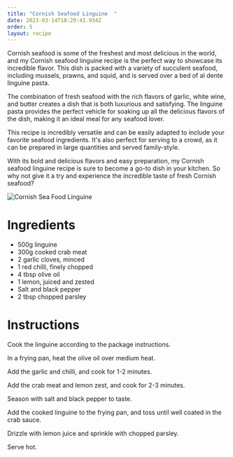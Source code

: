```yaml
---
title: "Cornish Seafood Linguine  "
date: 2023-03-14T18:29:41.934Z
order: 5
layout: recipe
---
```

Cornish seafood is some of the freshest and most delicious in the world, and my Cornish seafood linguine recipe is the perfect way to showcase its incredible flavor. This dish is packed with a variety of succulent seafood, including mussels, prawns, and squid, and is served over a bed of al dente linguine pasta.

The combination of fresh seafood with the rich flavors of garlic, white wine, and butter creates a dish that is both luxurious and satisfying. The linguine pasta provides the perfect vehicle for soaking up all the delicious flavors of the dish, making it an ideal meal for any seafood lover.

This recipe is incredibly versatile and can be easily adapted to include your favorite seafood ingredients. It's also perfect for serving to a crowd, as it can be prepared in large quantities and served family-style.

With its bold and delicious flavors and easy preparation, my Cornish seafood linguine recipe is sure to become a go-to dish in your kitchen. So why not give it a try and experience the incredible taste of fresh Cornish seafood?

![Cornish Sea Food Linguine ](../uploads/dall·e-2023-03-14-18.33.09-cornish-sea-food-linguine.png "Created by DALL-E 2")

# Ingredients 

* 500g linguine
* 300g cooked crab meat
* 2 garlic cloves, minced
* 1 red chilli, finely chopped
* 4 tbsp olive oil
* 1 lemon, juiced and zested
* Salt and black pepper
* 2 tbsp chopped parsley

# Instructions

Cook the linguine according to the package instructions.

In a frying pan, heat the olive oil over medium heat.

Add the garlic and chilli, and cook for 1-2 minutes.

Add the crab meat and lemon zest, and cook for 2-3 minutes.

Season with salt and black pepper to taste.

Add the cooked linguine to the frying pan, and toss until well coated in the crab sauce.

Drizzle with lemon juice and sprinkle with chopped parsley.

Serve hot.